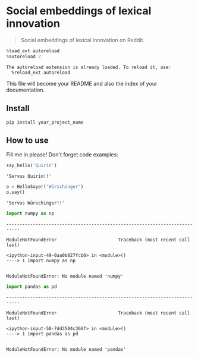 # Social embeddings of lexical innovation
> Social embeddings of lexical innovation on Reddit.


```python
%load_ext autoreload
%autoreload 2
```

    The autoreload extension is already loaded. To reload it, use:
      %reload_ext autoreload


This file will become your README and also the index of your documentation.

## Install

`pip install your_project_name`

## How to use

Fill me in please! Don't forget code examples:

```python
say_hello('Quirin')
```




    'Servus Quirin!!'



```python
o = HelloSayer("Würschinger")
o.say()
```




    'Servus Würschinger!!'



```python
import numpy as np
```


    ---------------------------------------------------------------------------

    ModuleNotFoundError                       Traceback (most recent call last)

    <ipython-input-49-0aa0b027fcb6> in <module>()
    ----> 1 import numpy as np
    

    ModuleNotFoundError: No module named 'numpy'


```python
import pandas as pd
```


    ---------------------------------------------------------------------------

    ModuleNotFoundError                       Traceback (most recent call last)

    <ipython-input-50-7dd3504c366f> in <module>()
    ----> 1 import pandas as pd
    

    ModuleNotFoundError: No module named 'pandas'

